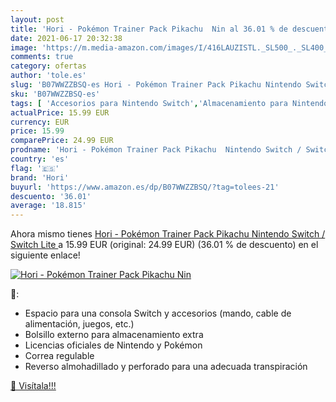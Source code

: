 ```yaml
---
layout: post
title: 'Hori - Pokémon Trainer Pack Pikachu  Nin al 36.01 % de descuento'
date: 2021-06-17 20:32:38
image: 'https://m.media-amazon.com/images/I/416LAUZISTL._SL500_._SL400_.jpg'
comments: true
category: ofertas
author: 'tole.es'
slug: 'B07WWZZBSQ-es Hori - Pokémon Trainer Pack Pikachu Nintendo Switch /...'
sku: 'B07WWZZBSQ-es'
tags: [ 'Accesorios para Nintendo Switch','Almacenamiento para Nintendo Switch','Fundas y almacenamiento para Nintendo Switch','Hardware y juegos para Nintendo Switch','Videojuegos','hori','nintendo', ]
actualPrice: 15.99 EUR
currency: EUR
price: 15.99
comparePrice: 24.99 EUR
prodname: 'Hori - Pokémon Trainer Pack Pikachu  Nintendo Switch / Switch Lite '
country: 'es'
flag: '🇪🇸'
brand: 'Hori'
buyurl: 'https://www.amazon.es/dp/B07WWZZBSQ/?tag=tolees-21'
descuento: '36.01'
average: '18.815'
---
```


Ahora mismo tienes [Hori - Pokémon Trainer Pack Pikachu  Nintendo Switch / Switch Lite ](https://www.amazon.es/dp/B07WWZZBSQ/?tag=tolees-21) a 15.99 EUR (original: 24.99 EUR) (36.01 %  de descuento) en el siguiente enlace!

[![Hori - Pokémon Trainer Pack Pikachu  Nin](https://m.media-amazon.com/images/I/416LAUZISTL._SL500_._SL400_.jpg)](https://www.amazon.es/dp/B07WWZZBSQ/?tag=tolees-21)

🔎:

- Espacio para una consola Switch y accesorios (mando, cable de alimentación, juegos, etc.)
- Bolsillo externo para almacenamiento extra
- Licencias oficiales de Nintendo y Pokémon
- Correa regulable
- Reverso almohadillado y perforado para una adecuada transpiración

[🛒 Visítala!!!](https://www.amazon.es/dp/B07WWZZBSQ/?tag=tolees-21)
